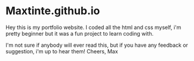 # Maxtinte.github.io

Hey this is my portfolio website. 
I coded all the html and css myself, i'm pretty beginner but it was a fun project to learn coding with.

I'm not sure if anybody will ever read this, but if you have any feedback or suggestion, i'm up to hear them!
Cheers, Max
